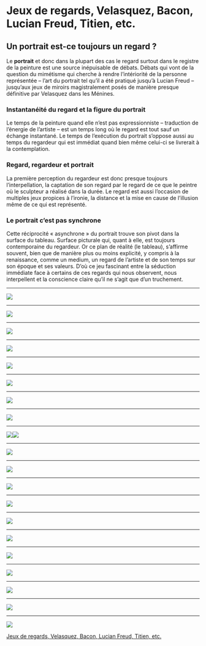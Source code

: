 # Jeux de regards, Velasquez, Bacon, Lucian Freud, Titien, etc.
## Un portrait est-ce toujours un regard ?

Le **portrait** et donc dans la plupart des cas le regard surtout dans le registre de la peinture est une source inépuisable de débats. Débats qui vont de la question du mimétisme qui cherche à rendre l’intériorité de la personne représentée – l’art du portrait tel qu’il a été pratiqué jusqu’à Lucian Freud – jusqu’aux jeux de miroirs magistralement posés de manière presque définitive par Velasquez dans les Ménines.

### Instantanéité du regard et la figure du portrait

Le temps de la peinture quand elle n’est pas expressionniste – traduction de l’énergie de l’artiste – est un temps long où le regard est tout sauf un échange instantané. Le temps de l’exécution du portrait s’oppose aussi au temps du regardeur qui est immédiat quand bien même celui-ci se livrerait à la contemplation.

### Regard, regardeur et portrait

La première perception du regardeur est donc presque toujours l’interpellation, la captation de son regard par le regard de ce que le peintre où le sculpteur a réalisé dans la durée. Le regard est aussi l’occasion de multiples jeux propices à l’ironie, la distance et la mise en cause de l’illusion même de ce qui est représenté.

### Le portrait c’est pas synchrone

Cette réciprocité « asynchrone » du portrait trouve son pivot dans la surface du tableau. Surface picturale qui, quant à elle, est toujours contemporaine du regardeur. Or ce plan de réalité (le tableau), s’affirme souvent, bien que de manière plus ou moins explicité, y compris à la renaissance, comme un medium, un regard de l’artiste et de son temps sur son époque et ses valeurs. D’où ce jeu fascinant entre la séduction immédiate face à certains de ces regards qui nous observent, nous interpellent et la conscience claire qu’il ne s’agit que d’un truchement.

---

![](Jeux%20de%20regards,%20Velasquez,%20Bacon,%20Lucian%20Freud,%20Titien,%20etc./regards2-1024x512.jpg)

---

![](Jeux%20de%20regards,%20Velasquez,%20Bacon,%20Lucian%20Freud,%20Titien,%20etc./regards3-1024x512.jpg)

---

![](Jeux%20de%20regards,%20Velasquez,%20Bacon,%20Lucian%20Freud,%20Titien,%20etc./regards4-1024x512.jpg)

---

![](Jeux%20de%20regards,%20Velasquez,%20Bacon,%20Lucian%20Freud,%20Titien,%20etc./regards5-1024x512.jpg)

---

![](Jeux%20de%20regards,%20Velasquez,%20Bacon,%20Lucian%20Freud,%20Titien,%20etc./regards6-1024x512.jpg)

---

![](Jeux%20de%20regards,%20Velasquez,%20Bacon,%20Lucian%20Freud,%20Titien,%20etc./regards7-1024x512.jpg)

---

![](Jeux%20de%20regards,%20Velasquez,%20Bacon,%20Lucian%20Freud,%20Titien,%20etc./regards8-1024x512.jpg)

---

![](Jeux%20de%20regards,%20Velasquez,%20Bacon,%20Lucian%20Freud,%20Titien,%20etc./regards9-1024x512.jpg)

---

![](Jeux%20de%20regards,%20Velasquez,%20Bacon,%20Lucian%20Freud,%20Titien,%20etc./regards10-1024x512.jpg)![](Jeux%20de%20regards,%20Velasquez,%20Bacon,%20Lucian%20Freud,%20Titien,%20etc./giorgione.001.jpg)

---

![](Jeux%20de%20regards,%20Velasquez,%20Bacon,%20Lucian%20Freud,%20Titien,%20etc./regards12-1024x512.jpg)

---

![](Jeux%20de%20regards,%20Velasquez,%20Bacon,%20Lucian%20Freud,%20Titien,%20etc./regards13-1024x512.jpg)

---

![](Jeux%20de%20regards,%20Velasquez,%20Bacon,%20Lucian%20Freud,%20Titien,%20etc./regards14-1024x512.jpg)

---

![](Jeux%20de%20regards,%20Velasquez,%20Bacon,%20Lucian%20Freud,%20Titien,%20etc./regards15-1024x512.jpg)

---

![](Jeux%20de%20regards,%20Velasquez,%20Bacon,%20Lucian%20Freud,%20Titien,%20etc./regards16-1024x512.jpg)

---

![](Jeux%20de%20regards,%20Velasquez,%20Bacon,%20Lucian%20Freud,%20Titien,%20etc./regards17-1024x512.jpg)

---

![](Jeux%20de%20regards,%20Velasquez,%20Bacon,%20Lucian%20Freud,%20Titien,%20etc./regards18-1024x512.jpg)

---

![](Jeux%20de%20regards,%20Velasquez,%20Bacon,%20Lucian%20Freud,%20Titien,%20etc./regards19-1024x512.jpg)

---

![](Jeux%20de%20regards,%20Velasquez,%20Bacon,%20Lucian%20Freud,%20Titien,%20etc./regards20-1024x512.jpg)

---

![](Jeux%20de%20regards,%20Velasquez,%20Bacon,%20Lucian%20Freud,%20Titien,%20etc./regards21-1024x512.jpg)

---

![](Jeux%20de%20regards,%20Velasquez,%20Bacon,%20Lucian%20Freud,%20Titien,%20etc./regards22-1024x512.jpg) 
 

[Jeux de regards, Velasquez, Bacon, Lucian Freud, Titien, etc.](https://www.artefields.net/jeux-de-regards/)